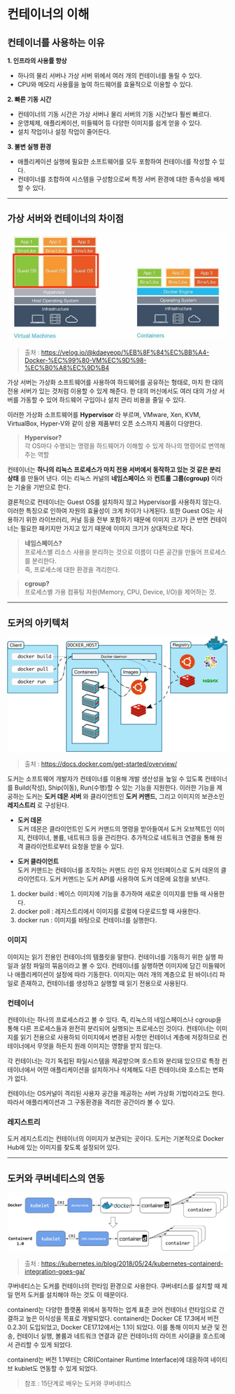 # 컨테이너의 이해

## 컨테이너를 사용하는 이유
__1. 인프라의 사용률 향상__
- 하나의 물리 서버나 가상 서버 위에서 여러 개의 컨테이너를 돌릴 수 있다.
- CPU와 메모리 사용률을 높여 하드웨어를 효율적으로 이용할 수 있다.

__2. 빠른 기동 시간__
- 컨테이너의 기동 시간은 가상 서버나 물리 서버의 기동 시간보다 훨씬 빠르다.
- 운영체제, 애플리케이션, 미들웨어 등 다양한 이미지를 쉽게 얻을 수 있다.
- 설치 작업이나 설정 작업이 줄어든다.

__3. 불변 실행 환경__
- 애플리케이션 실행에 필요한 소프트웨어를 모두 포함하여 컨테이너를 작성할 수 있다.
- 컨테이너를 조합하여 시스템을 구성함으로써 특정 서버 환경에 대한 종속성을 배제할 수 있다.

___

## 가상 서버와 컨테이너의 차이점
![VM and Container](./image/VM_and_Container.jpeg)
> 출처 : https://velog.io/@kdaeyeop/%EB%8F%84%EC%BB%A4-Docker-%EC%99%80-VM%EC%9D%98-%EC%B0%A8%EC%9D%B4

가상 서버는 가상화 소프트웨어를 사용하여 하드웨어를 공유하는 형태로, 마치 한 대의 전용 서버가 있는 것처럼 이용할 수 있게 해준다. 한 대의 머신에서도 여러 대의 가상 서버를 가동할 수 있어 하드웨어 구입이나 설치 관리 비용을 줄일 수 있다.

이러한 가상화 소프트웨어를 __Hypervisor__ 라 부르며, VMware, Xen, KVM, VirtualBox, Hyper-V와 같이 상용 제품부터 오픈 소스까지 제품이 다양한다.

> __Hypervisor?__ </br>
  각 OS마다 수행되는 명령을 하드웨어가 이해할 수 있게 하나의 명령어로 변역해주는 역할

컨테이너는 __하나의 리눅스 프로세스가 마치 전용 서버에서 동작하고 있는 것 같은 분리 상태__ 를 만들어 낸다. 이는 리눅스 커널의 __네임스페이스__ 와 __컨트롤 그룹(cgroup)__ 이라는 기술을 기반으로 한다.

결론적으로 컨테이너는 Guest OS를 설치하지 않고 Hypervisor를 사용하지 않는다. 이러한 특징으로 인하여 자원의 효율성이 크게 차이가 나게된다. 또한 Guest OS는 사용하기 위한 라이브러리, 커널 등을 전부 포함하기 때문에 이미지 크기가 큰 반면 컨테이너는 필요한 패키지만 가지고 있기 때문에 이미지 크기가 상대적으로 작다.

> __네임스페이스?__ </br>
프로세스별 리소스 사용을 분리하는 것으로 이름이 다른 공간을 만들어 프로세스를 분리한다. </br>
즉, 프로세스에 대한 환경을 격리한다.

> __cgroup?__ </br>
프로세스별 가용 컴퓨팅 자원(Memory, CPU, Device, I/O)을 제어하는 것.

___

## 도커의 아키텍처
![Docker Architechure](./image/docker_architecture.svg)
> 출처 : https://docs.docker.com/get-started/overview/

도커는 소프트웨어 개발자가 컨테이너를 이용해 개발 생산성을 높일 수 있도록 컨테이너를 Build(작성), Ship(이동), Run(수행)할 수 있는 기능을 지원한다. 이러한 기능을 제공하는 도커는 __도커 데몬 서버__ 와 클라이언트인 __도커 커맨드__, 그리고 이미지의 보관소인 __레지스트리__ 로 구성된다.

- __도커 데몬__ </br>
도커 데몬은 클라이언트인 도커 커맨드의 명령을 받아들여서 도커 오브젝트인 이미지, 컨테이너, 볼륨, 네트워크 등을 관리한다. 추가적으로 네트워크 연결을 통해 원격 클라이언트로부터 요청을 받을 수 있다.

- __도커 클라이언트__ </br>
도커 커맨드는 컨테이너를 조작하는 커맨드 라인 유저 인터페이스로 도커 데몬의 클라이언트다. 도커 커맨드는 도커 API를 사용하여 도커 데몬에 요청을 보낸다.

1. docker build : 베이스 이미지에 기능을 추가하여 새로운 이미지를 만들 때 사용한다.
2. docker poll : 레지스트리에서 이미지를 로컬에 다운로드할 때 사용한다.
3. docker run : 이미지를 바탕으로 컨테이너를 실행한다.

### 이미지
이미지는 읽기 전용인 컨테이너의 템플릿을 말한다. 컨테이너를 기동하기 위한 실행 파일과 설정 파일의 묶음이라고 볼 수 있다. 컨테이너를 실행하면 이미지에 담긴 미들웨어나 애플리케이션이 설정에 따라 기동한다. 이미지는 여러 개의 계층으로 된 바이너리 파일로 존재하고, 컨테이너를 생성하고 실행할 때 읽기 전용으로 사용된다.

### 컨테이너
컨테이너는 하나의 프로세스라고 볼 수 있다. 즉, 리눅스의 네임스페이스나 cgroup을 통해 다른 프로세스들과 완전히 분리되어 실행되는 프로세스인 것이다. 컨테이너는 이미지를 읽기 전용으로 사용하되 이미지에서 변경된 사항만 컨테이너 계층에 저장하므로 컨테이너에서 무엇을 하든지 원래 이미지는 영향을 받지 않는다.

각 컨테이너는 각기 독립된 파일시스템을 제공받으며 호스트와 분리돼 있으므로 특정 컨테이너에서 어떤 애플리케이션을 설치하거나 삭제해도 다른 컨테이너와 호스트는 변화가 없다.

컨테이너는 OS커널이 격리된 사용자 공간을 제공하는 서버 가상화 기법이라고도 한다. 따라서 애플리케이션과 그 구동환경을 격리한 공간이라 볼 수 있다.

### 레지스트리
도커 레지스트리는 컨테이너의 이미지가 보관되는 곳이다. 도커는 기본적으로 Docker Hub에 있는 이미지를 찾도록 설정되어 있다.

___

## 도커와 쿠버네티스의 연동
![containerd](./image/cri-containerd.png)
>출처 : https://kubernetes.io/blog/2018/05/24/kubernetes-containerd-integration-goes-ga/

쿠버네티스는 도커를 컨테이너의 런타임 환경으로 사용한다. 쿠버네티스를 설치할 때 제일 먼저 도커를 설치해야 하는 것도 이 때문이다.

containerd는 다양한 플랫폼 위에서 동작하는 업계 표준 코어 컨테이너 런타임으로 간결하고 높은 이식성을 목표로 개발되었다. containerd는 Docker CE 17.3에서 버전 0.2.3이 도입되었고, Docker CE17.12에서는 1.1이 되었다. 이를 통해 이미지 보관 및 전송, 컨테이너 실행, 볼륨과 네트워크 연결과 같은 컨테이너의 라이프 사이클을 호스트에서 관리할 수 있게 되었다.

containerd는 버전 1.1부터는 CRI(Container Runtime Interface)에 대응하여 네이티브 kublet도 연동할 수 있게 되었다.

> 참조 : 15단계로 배우는 도커와 쿠버네티스